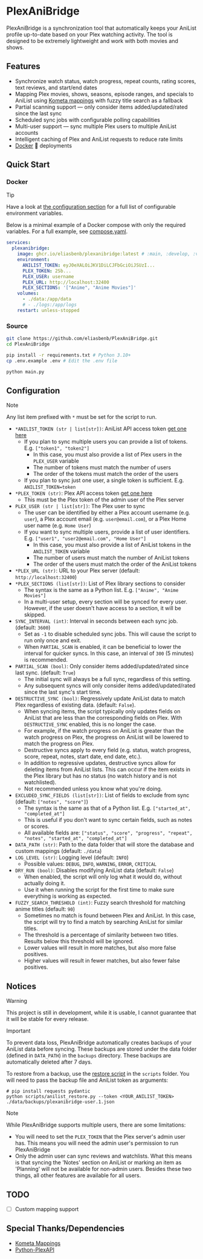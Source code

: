 # PlexAniBridge

PlexAniBridge is a synchronization tool that automatically keeps your AniList profile up-to-date based on your Plex watching activity. The tool is designed to be extremely lightweight and work with both movies and shows.

## Features

- Synchronize watch status, watch progress, repeat counts, rating scores, text reviews, and start/end dates
- Mapping Plex movies, shows, seasons, episode ranges, and specials to AniList using [Kometa mappings](https://github.com/Kometa-Team/Anime-IDs) with fuzzy title search as a fallback
- Partial scanning support — only consider items added/updated/rated since the last sync
- Scheduled sync jobs with configurable polling capabilities
- Multi-user support — sync multiple Plex users to multiple AniList accounts
- Intelligent caching of Plex and AniList requests to reduce rate limits
- [Docker](#docker) 🐳 deployments

## Quick Start

### Docker

> [!TIP]
> Have a look at [the configuration section](#Configuration) for a full list of configurable environment variables.
>
> Below is a minimal example of a Docker compose with only the required variables. For a full example, see [compose.yaml](./compose.yaml).

```yaml
services:
  plexanibridge:
    image: ghcr.io/eliasbenb/plexanibridge:latest # :main, :develop, :v0.2.0-alpha.1, etc.
    environment:
      ANILIST_TOKEN: eyJ0eXALOiJKV1DiLCJFbGciOiJSUzI...
      PLEX_TOKEN: 2Sb...
      PLEX_USER: username
      PLEX_URL: http://localhost:32400
      PLEX_SECTIONS: '["Anime", "Anime Movies"]'
    volumes:
      - ./data:/app/data
      # - ./logs:/app/logs
    restart: unless-stopped
```

### Source

```bash
git clone https://github.com/eliasbenb/PlexAniBridge.git
cd PlexAniBridge

pip install -r requirements.txt # Python 3.10+
cp .env.example .env # Edit the .env file

python main.py
```

## Configuration

> [!NOTE]
> Any list item prefixed with `*` must be set for the script to run.

- `*ANILIST_TOKEN (str | list[str])`: AniList API access token [get one here](https://anilist.co/login?apiVersion=v2&client_id=23079&response_type=token)
  - If you plan to sync multiple users you can provide a list of tokens. E.g. `["token1", "token2"]`
    - In this case, you must also provide a list of Plex users in the `PLEX_USER` variable
    - The number of tokens must match the number of users
    - The order of the tokens must match the order of the users
  - If you plan to sync just one user, a single token is sufficient. E.g. `ANILIST_TOKEN=token`
- `*PLEX_TOKEN (str)`: Plex API access token [get one here](https://support.plex.tv/articles/204059436-finding-an-authentication-token-x-plex-token/)
  - This must be the Plex token of the admin user of the Plex server
- `PLEX_USER (str | list[str])`: The Plex user to sync
  - The user can be identified by either a Plex account username (e.g. `user`), a Plex account email (e.g. `user@email.com`), or a Plex Home user name (e.g. `Home User`)
  - If you want to sync multiple users, provide a list of user identifiers. E.g. `["user1", "user2@email.com", "Home User"]`
    - In this case, you must also provide a list of AniList tokens in the `ANILIST_TOKEN` variable
    - The number of users must match the number of AniList tokens
    - The order of the users must match the order of the AniList tokens
- `*PLEX_URL (str)`: URL to your Plex server (default: `http://localhost:32400`)
- `*PLEX_SECTIONS (list[str])`: List of Plex library sections to consider
  - The syntax is the same as a Python list. E.g. `["Anime", "Anime Movies"]`
  - In a multi-user setup, every section will be synced for every user. However, if the user doesn't have access to a section, it will be skipped.
- `SYNC_INTERVAL (int)`: Interval in seconds between each sync job. (default: `3600`)
  - Set as `-1` to disable scheduled sync jobs. This will cause the script to run only once and exit.
  - When `PARTIAL_SCAN` is enabled, it can be beneficial to lower the interval for quicker syncs. In this case, an interval of `300` (5 minutes) is recommended.
- `PARTIAL_SCAN (bool)`: Only consider items added/updated/rated since last sync. (default: `True`)
  - The initial sync will always be a full sync, regardless of this setting.
  - Any subsequent syncs will only consider items added/updated/rated since the last sync's start time.
- `DESTRUCTIVE_SYNC (bool)`: Regressively update AniList data to match Plex regardless of existing data. (default: `False`).
  - When syncing items, the script typically only updates fields on AniList that are less than the corresponding fields on Plex. With `DESTRUCTIVE_SYNC` enabled, this is no longer the case.
  - For example, if the watch progress on AniList is greater than the watch progress on Plex, the progress on AniList will be lowered to match the progress on Plex.
  - Destructive syncs apply to every field (e.g. status, watch progress, score, repeat, notes, start date, end date, etc.).
  - In addition to regressive updates, destructive syncs allow for deleting items from AniList lists. This can occur if the item exists in the Plex library but has no status (no watch history and is not watchlisted).
  - Not recommended unless you know what you're doing.
- `EXCLUDED_SYNC_FIELDS (list[str])`: List of fields to exclude from sync (default: `["notes", "score"]`)
  - The syntax is the same as that of a Python list. E.g. `["started_at", "completed_at"]`
  - This is useful if you don't want to sync certain fields, such as notes or scores.
  - All available fields are: `["status", "score", "progress", "repeat", "notes", "started_at", "completed_at"]`
- `DATA_PATH (str)`: Path to the data folder that will store the database and custom mappings (default: `./data`)
- `LOG_LEVEL (str)`: Logging level (default: `INFO`)
  - Possible values: `DEBUG`, `INFO`, `WARNING`, `ERROR`, `CRITICAL`
- `DRY_RUN (bool)`: Disables modifying AniList data (default: `False`)
  - When enabled, the script will only log what it would do, without actually doing it.
  - Use it when running the script for the first time to make sure everything is working as expected.
- `FUZZY_SEARCH_THRESHOLD (int)`: Fuzzy search threshold for matching anime titles (default: `90`)
  - Sometimes no match is found between Plex and AniList. In this case, the script will try to find a match by searching AniList for similar titles.
  - The threshold is a percentage of similarity between two titles. Results below this threshold will be ignored.
  - Lower values will result in more matches, but also more false positives.
  - Higher values will result in fewer matches, but also fewer false positives.

## Notices

> [!WARNING]
> This project is still in development, while it is usable, I cannot guarantee that it will be stable for every release.

> [!IMPORTANT]
> To prevent data loss, PlexAniBridge automatically creates backups of your AniList data before syncing. These backups are stored under the data folder (defined in `DATA_PATH`) in the `backups` directory. These backups are automatically deleted after 7 days.
>
> To restore from a backup, use the [restore script](./scripts/anilist_restore.py) in the `scripts` folder. You will need to pass the backup file and AniList token as arguments:
> 
> ```shell
> # pip install requests pydantic
> python scripts/anilist_restore.py --token <YOUR_ANILIST_TOKEN> ./data/backups/plexanibridge-user.1.json
> ```

> [!NOTE]
>
> While PlexAniBridge supports multiple users, there are some limitations:
>
> - You will need to set the `PLEX_TOKEN` that the Plex server's admin user has. This means you will need the admin user's permission to run PlexAniBridge
> - Only the admin user can sync reviews and watchlists. What this means is that syncing the 'Notes' section on AniList or marking an item as 'Planning' will not be available for non-admin users. Besides these two things, all other features are available for all users.

## TODO

- [ ] Custom mapping support

## Special Thanks/Dependencies

- [Kometa Mappings](https://github.com/Kometa-Team/Anime-IDs)
- [Python-PlexAPI](https://github.com/pkkid/python-plexapi)
